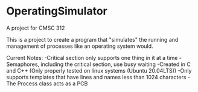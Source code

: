 # OperatingSimulator
A project for CMSC 312

This is a project to create a program that "simulates" the running and management of processes like an operating system would.

Current Notes:
-Critical section only supports one thing in it at a time
-Semaphores, including the critical section, use busy waiting
-Created in C and C++ (Only properly tested on linux systems (Ubuntu 20.04LTS))
-Only supports templates that have lines and names less than 1024 characters
-The Process class acts as a PCB